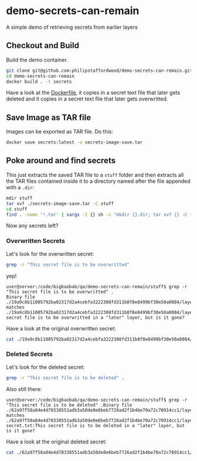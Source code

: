 # demo-secrets-can-remain
A simple demo of retrieving secrets from earlier layers

## Checkout and Build

Build the demo container. 

```bash
git clone git@github.com:philipstaffordwood/demo-secrets-can-remain.git
cd demo-secrets-can-remain
docker build . -t secrets
```

Have a look at the [Dockerfile](./Dockerfile), it copies in a secret text file that later gets deleted and it copies in a secret text file that later gets overwritted.

## Save Image as TAR file
Images can be exported as TAR file. Do this:
```bash
docker save secrets:latest -o secrets-image-save.tar
```

## Poke around and find secrets
This just extracts the saved TAR file to a `stuff` folder and then extracts all the TAR files contained inside it to a directory named after the file appended with a `.dir`: 
```bash
mdir stuff
tar xvf ./secrets-image-save.tar -C stuff
cd stuff
find . -name '*.tar' | xargs -I {} sh -c "mkdir {}.dir; tar xvf {} -C {}.dir"
```
Now any secrets left?

### Overwritten Secrets
Let's look for the overwritten secret:
```bash
grep -r "This secret file is to be overwritted"
```
yep!
```
user@server:/code/bigbaobab/qa/demo-secrets-can-remain/stuff$ grep -r "This secret file is to be overwritted" .
Binary file ./19a9c8b11005792ba02317d2a4cebfa3222308fd311b8f8e8499bf30e50a0084/layer.tar matches
./19a9c8b11005792ba02317d2a4cebfa3222308fd311b8f8e8499bf30e50a0084/layer.tar.dir/files/secret.txt:This secret file is to be overwritted in a "later" layer, but is it gone?
```
Have a look at the original overwritten secret:
```bash
cat ./19a9c8b11005792ba02317d2a4cebfa3222308fd311b8f8e8499bf30e50a0084/layer.tar.dir/files/secret.txt
```

### Deleted Secrets
Let's look for the deleted secret:
```bash
grep -r "This secret file is to be deleted" .
```
Also still there:
```
user@server:/code/bigbaobab/qa/demo-secrets-can-remain/stuff$ grep -r "This secret file is to be deleted" .Binary file ./62a97f58a84e4d70338551adb3a50de0e6beb7726ad2f1b4be70a72c70914cc1/layer.tar matches
./62a97f58a84e4d70338551adb3a50de0e6beb7726ad2f1b4be70a72c70914cc1/layer.tar.dir/files/deleted-secret.txt:This secret file is to be deleted in a "later" layer, but is it gone?
```
Have a look at the original deleted secret:
```bash
cat ./62a97f58a84e4d70338551adb3a50de0e6beb7726ad2f1b4be70a72c70914cc1/layer.tar.dir/files/deleted-secret.txt
```
